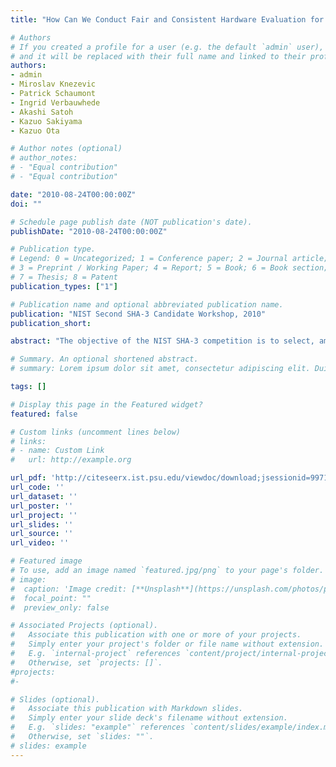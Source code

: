 ```yaml
---
title: "How Can We Conduct Fair and Consistent Hardware Evaluation for SHA-3 Candidate?"

# Authors
# If you created a profile for a user (e.g. the default `admin` user), write the username (folder name) here
# and it will be replaced with their full name and linked to their profile.
authors:
- admin
- Miroslav Knezevic
- Patrick Schaumont
- Ingrid Verbauwhede
- Akashi Satoh
- Kazuo Sakiyama
- Kazuo Ota

# Author notes (optional)
# author_notes:
# - "Equal contribution"
# - "Equal contribution"

date: "2010-08-24T00:00:00Z"
doi: ""

# Schedule page publish date (NOT publication's date).
publishDate: "2010-08-24T00:00:00Z"

# Publication type.
# Legend: 0 = Uncategorized; 1 = Conference paper; 2 = Journal article;
# 3 = Preprint / Working Paper; 4 = Report; 5 = Book; 6 = Book section;
# 7 = Thesis; 8 = Patent
publication_types: ["1"]

# Publication name and optional abbreviated publication name.
publication: "NIST Second SHA-3 Candidate Workshop, 2010"
publication_short:

abstract: "The objective of the NIST SHA-3 competition is to select, among multiple competing candidates, a standard algorithm for crypto- graphic hashing. The selected winner will need to have adequate crypto- graphic properties and good implementation characteristics over a wide range of target platforms including both software and hardware. The per- formance evaluation in hardware is particularly challenging. In technical sense, the reasons are the large design space, the wide range of target technologies and the multitude of optimization criteria. The efort for completing the evaluation for all candidates is heavy. Moreover the eval- uation criteria must be consistent and fair in the sense of management of open competition. In this contribution we describe the eforts of fve research groups to evaluate SHA-3 candidates using a common prototyp- ing platform. Using a SASEBO-GII FPGA board as a starting point, we evaluate the performance of the 14 remaining SHA-3 candidates with re- spect to area, throughput and power consumption. Our approach defnes a standard testing harness for SHA-3 candidates, including the interface specifcation for the SHA-3 module on the SASEBO testing board"

# Summary. An optional shortened abstract.
# summary: Lorem ipsum dolor sit amet, consectetur adipiscing elit. Duis posuere tellus ac convallis placerat. Proin tincidunt magna sed ex sollicitudin condimentum.

tags: []

# Display this page in the Featured widget?
featured: false

# Custom links (uncomment lines below)
# links:
# - name: Custom Link
#   url: http://example.org

url_pdf: 'http://citeseerx.ist.psu.edu/viewdoc/download;jsessionid=9971C49A4731126DF35A7ED7D837FD11?doi=10.1.1.363.1932&rep=rep1&type=pdf'
url_code: ''
url_dataset: ''
url_poster: ''
url_project: ''
url_slides: ''
url_source: ''
url_video: ''

# Featured image
# To use, add an image named `featured.jpg/png` to your page's folder.
# image:
#  caption: 'Image credit: [**Unsplash**](https://unsplash.com/photos/pLCdAaMFLTE)'
#  focal_point: ""
#  preview_only: false

# Associated Projects (optional).
#   Associate this publication with one or more of your projects.
#   Simply enter your project's folder or file name without extension.
#   E.g. `internal-project` references `content/project/internal-project/index.md`.
#   Otherwise, set `projects: []`.
#projects:
#-

# Slides (optional).
#   Associate this publication with Markdown slides.
#   Simply enter your slide deck's filename without extension.
#   E.g. `slides: "example"` references `content/slides/example/index.md`.
#   Otherwise, set `slides: ""`.
# slides: example
---
```

